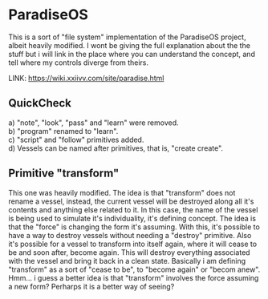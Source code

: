 # ParadiseOS
This is a sort of "file system" implementation of the ParadiseOS project, albeit heavily modified. I wont be
giving the full explanation about the the stuff but i will link in the place where you can understand the concept, and
tell where my controls diverge from theirs.

LINK: https://wiki.xxiivv.com/site/paradise.html

## QuickCheck
a) "note", "look", "pass" and "learn" were removed.  
b) "program" renamed to "learn".  
c) "script" and "follow" primitives added.  
d) Vessels can be named after primitives, that is, "create create".

## Primitive "transform"
This one was heavily modified. The idea is that "transform" does not rename a vessel, instead, the current vessel
will be destroyed along all it's contents and anything else related to it. In this case, the name of the vessel
is being used to simulate it's individuality, it's defining concept. The idea is that the "force" is changing the form
it's assuming. With this, it's possible to have a way to destroy vessels without needing a "destroy" primitive. Also it's
possible for a vessel to transform into itself again, where it will cease to be and soon after, become again. This will 
destroy everything associated with the vessel and bring it back in a clean state. Basically i am defining "transform" as
a sort of "cease to be", to "become again" or "becom anew". Hmm... i guess a better idea is that "transform" involves the 
force assuming a new form? Perharps it is a better way of seeing?
